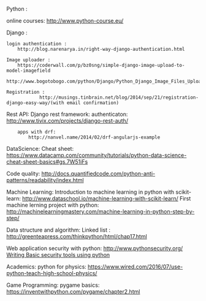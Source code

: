 Python : 

online courses:
http://www.python-course.eu/

Django : 

	login authentication : 
		http://blog.narenarya.in/right-way-django-authentication.html

	Image uploader :
		https://coderwall.com/p/bz0sng/simple-django-image-upload-to-model-imagefield
		http://www.bogotobogo.com/python/Django/Python_Django_Image_Files_Uploading_Example.php

	Registration :
                http://musings.tinbrain.net/blog/2014/sep/21/registration-django-easy-way/(with email confirmation)


Rest API:
	Django rest framework:
		authenticaton:
			http://www.tivix.com/projects/django-rest-auth/

		apps with drf:
			http://nanvel.name/2014/02/drf-angularjs-example

DataScience:
		Cheat sheet: 
			https://www.datacamp.com/community/tutorials/python-data-science-cheat-sheet-basics#gs.7W51iFs


Code quality:
		http://docs.quantifiedcode.com/python-anti-patterns/readability/index.html


Machine Learning:
        	Introduction to machine learning in python with scikit-learn:
			http://www.dataschool.io/machine-learning-with-scikit-learn/ 
		First machine lerning project with python:
			http://machinelearningmastery.com/machine-learning-in-python-step-by-step/

Data structure and algorithm:
	Linked list : http://greenteapress.com/thinkpython/html/chap17.html

Web application security with python:
	http://www.pythonsecurity.org/
	[Writing Basic security tools using python](http://www.binary-zone.com/course/HTID/Python4Infosec.pdf)

Academics:
	python for physics:
		https://www.wired.com/2016/07/use-python-teach-high-school-physics/

Game Programming:
	pygame basics: https://inventwithpython.com/pygame/chapter2.html
